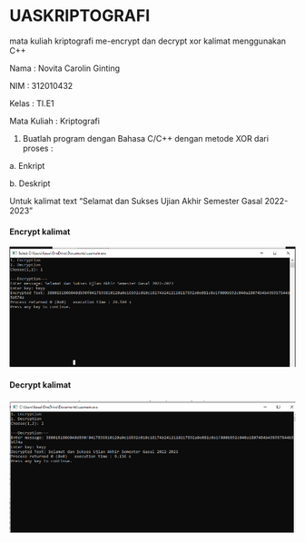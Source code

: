 # UASKRIPTOGRAFI

mata kuliah kriptografi me-encrypt dan decrypt xor kalimat menggunakan C++

Nama : Novita Carolin Ginting

NIM : 312010432

Kelas : TI.E1

Mata Kuliah : Kriptografi

1. Buatlah program dengan Bahasa C/C++ dengan metode XOR dari proses :

a. Enkript

b. Deskript

Untuk kalimat text “Selamat dan Sukses Ujian Akhir Semester Gasal 2022-2023”

#### Encrypt kalimat
![](img/1%20encrypt.PNG)

#### Decrypt kalimat
![](img/1%20decrypt.PNG)
